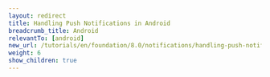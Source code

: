 ```yaml
---
layout: redirect
title: Handling Push Notifications in Android
breadcrumb_title: Android
relevantTo: [android]
new_url: /tutorials/en/foundation/8.0/notifications/handling-push-notifications/android/
weight: 6
show_children: true
---
```

